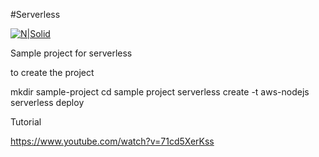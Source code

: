 #Serverless

[![N|Solid](https://s3-us-west-2.amazonaws.com/assets.site.serverless.com/logos/serverless-logo.svg)](https://serverless.com)

Sample project for serverless

to create the project

mkdir sample-project
cd sample project
serverless create -t aws-nodejs
serverless deploy



Tutorial

https://www.youtube.com/watch?v=71cd5XerKss

